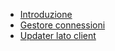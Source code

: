 - [Introduzione](Sorgenti/MB/DOC/LOSMEG_01)
- [Gestore connessioni](Sorgenti/MB/DOC/LOSMEG_02)
- [Updater lato client](Sorgenti/MB/DOC/LOSMEG_03)


